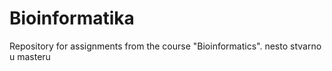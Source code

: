 # Bioinformatika

Repository for assignments from the course "Bioinformatics".
nesto stvarno u masteru

